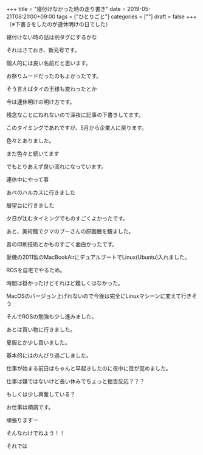 +++
title = "寝付けなかった時の走り書き"
date = 2019-05-21T06:21:00+09:00
tags = ["ひとりごと"]
categories = [""]
draft = false
+++
（※下書きをしたのが連休明けの日でした）

寝付けない時の話は別タグにするかな

それはさておき、新元号です。

個人的には良い名前だと思います。

お祭りムードだったのもよかったです。

そう言えばタイの王様も変わったとか

今は連休明けの明け方です。

残念なことにねれないので深夜に記事の下書きしてます。

このタイミングであれですが、5月から企業人に戻ります。

色々とありました。

まだ色々と続いてます

でもとりあえず良い流れになっています。

連休中にやって事

あべのハルカスに行きました

展望台に行きました

夕日が沈むタイミングでものすごくよかったです。

あと、美術館でクマのプーさんの原画展を観ました。

昔の印刷技術とかものすごく面白かったです。

愛機の2011製のMacBookAirにデュアルブートでLinux(Ubuntu)入れました。

ROSを自宅でやるため。

時間は掛かったけどそれほど難しくはなかった。

MacOSのバージョン上げれないので今後は完全にLinuxマシーンに変えて行きそう

そんでROSの勉強も少し進みました。

あとは買い物に行きました。

夏服とか少し買いました。

基本的にはのんびり過ごしました。

仕事が始まる前日はちゃんと早起きしたのに夜中に目が覚めました。

仕事は嫌ではないけど長い休みでちょっと拒否反応？？？

もしくは少し興奮している？

お仕事は順調です。

頑張りますー

そんなわけでねよう！！

それでは
